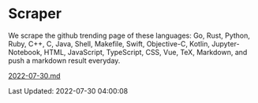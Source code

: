# Scraper

We scrape the github trending page of these languages: Go, Rust, Python, Ruby, C++, C, Java, Shell, Makefile, Swift, Objective-C, Kotlin, Jupyter-Notebook, HTML, JavaScript, TypeScript, CSS, Vue, TeX, Markdown, and push a markdown result everyday.

[2022-07-30.md](https://github.com/yangwenmai/github-trending-backup/blob/master/2022-07-30.md)

Last Updated: 2022-07-30 04:00:08